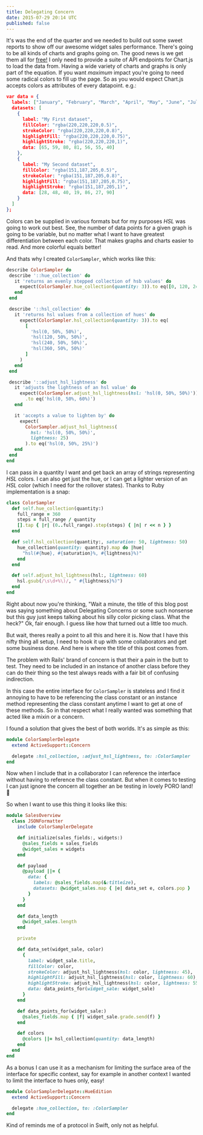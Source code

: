 ```yaml
---
title: Delegating Concern
date: 2015-07-29 20:14 UTC
published: false
---
```



It's was the end of the quarter and we needed to build out some sweet reports to show off our awesome widget sales performance. There's going to be all kinds of charts and graphs going on. The good news is we get them all for [free!](http://www.chartjs.org/) I only need to provide a suite of API endpoints for Chart.js to load the data from. Having a wide variety of charts and graphs is only part of the equation. If you want *maximum* impact you're going to need some radical colors to fill up the page. So as you would expect Chart.js accepts colors as attributes of every datapoint. e.g.:

```json
var data = {
  labels: ["January", "February", "March", "April", "May", "June", "July"],
  datasets: [
    {
      label: "My First dataset",
      fillColor: "rgba(220,220,220,0.5)",
      strokeColor: "rgba(220,220,220,0.8)",
      highlightFill: "rgba(220,220,220,0.75)",
      highlightStroke: "rgba(220,220,220,1)",
      data: [65, 59, 80, 81, 56, 55, 40]
    },
    {
      label: "My Second dataset",
      fillColor: "rgba(151,187,205,0.5)",
      strokeColor: "rgba(151,187,205,0.8)",
      highlightFill: "rgba(151,187,205,0.75)",
      highlightStroke: "rgba(151,187,205,1)",
      data: [28, 48, 40, 19, 86, 27, 90]
    }
  ]
};
```

Colors can be supplied in various formats but for my purposes _HSL_ was going to work out best. See, the number of data points for a given graph is going to be variable, but no matter what I want to have greatest differentiation between each color. That makes graphs and charts easier to read. And more colorful equals better!

 And thats why I created `ColorSampler`, which works like this:

 ```ruby
 describe ColorSampler do
  describe '::hue_collection' do
    it 'returns an evenly stepped collection of hsb values' do
      expect(ColorSampler.hue_collection(quantity: 3)).to eq([0, 120, 240, 360])
    end
  end

  describe '::hsl_collection' do
    it 'returns hsl values from a collection of hues' do
      expect(ColorSampler.hsl_collection(quantity: 3)).to eq(
        [
          'hsl(0, 50%, 50%)',
          'hsl(120, 50%, 50%)',
          'hsl(240, 50%, 50%)',
          'hsl(360, 50%, 50%)'
        ]
      )
    end
  end

  describe '::adjust_hsl_lightness' do
    it 'adjusts the lightness of an hsl value' do
      expect(ColorSampler.adjust_hsl_lightness(hsl: 'hsl(0, 50%, 50%)'))
        .to eq('hsl(0, 50%, 60%)')
    end

    it 'accepts a value to lighten by' do
      expect(
        ColorSampler.adjust_hsl_lightness(
          hsl: 'hsl(0, 50%, 50%)',
          lightness: 25)
        ).to eq('hsl(0, 50%, 25%)')
    end
  end
end
 ```

 I can pass in a quantity I want and get back an array of strings representing _HSL_ colors. I can also get just the hue, or I can get a lighter version of an _HSL_ color (which I need for the rollover states). Thanks to Ruby implementation is a snap:

```ruby
class ColorSampler
  def self.hue_collection(quantity:)
    full_range = 360
    steps = full_range / quantity
    [].tap { |r| (0..full_range).step(steps) { |n| r << n } }
  end

  def self.hsl_collection(quantity:, saturation: 50, lightness: 50)
    hue_collection(quantity: quantity).map do |hue|
      "hsl(#{hue}, #{saturation}%, #{lightness}%)"
    end
  end

  def self.adjust_hsl_lightness(hsl:, lightness: 60)
    hsl.gsub(/\s\d+%\)/, " #{lightness}%)")
  end
end
```

Right about now you're thinking, "Wait a minute, the title of this blog post was saying something about Delegating Concerns or some such nonsense but this guy just keeps talking about his silly color picking class. What the heck?" Ok, fair enough. I guess like how that turned out a little too much.

But wait, theres really a point to all this and here it is. Now that I have this nifty thing all setup, I need to hook it up with some collaborators and get some business done. And here is where the title of this post comes from.

The problem with Rails' brand of concern is that their a pain in the butt to test. They need to be included in an instance of another class before they can do their thing so the test always reads with a fair bit of confusing indirection.

In this case the entire interface for `ColorSampler` is stateless and I find it annoying to have to be referencing the class constant or an instance method representing the class constant anytime I want to get at one of these methods. So in that respect what I really wanted was something that acted like a mixin or a concern.

I found a solution that gives the best of both worlds. It's as simple as this:

```ruby
module ColorSamplerDelegate
  extend ActiveSupport::Concern

  delegate :hsl_collection, :adjust_hsl_lightness, to: :ColorSampler
end
```

Now when I include that in a collaborator I can reference the interface without having to reference the class constant. But when it comes to testing I can just ignore the concern all together an be testing in lovely PORO land! :dancer:

So when I want to use this thing it looks like this:

```ruby
module SalesOverview
  class JSONFormatter
    include ColorSamplerDelegate

    def initialize(sales_fields:, widgets:)
      @sales_fields = sales_fields
      @widget_sales = widgets
    end

    def payload
      @payload ||= {
        data: {
          labels: @sales_fields.map(&:titleize),
          datasets: @widget_sales.map { |e| data_set e, colors.pop }
        }
      }
    end

    def data_length
      @widget_sales.length
    end

    private

    def data_set(widget_sale, color)
      {
        label: widget_sale.title,
        fillColor: color,
        strokeColor: adjust_hsl_lightness(hsl: color, lightness: 45),
        highlightFill: adjust_hsl_lightness(hsl: color, lightness: 60),
        highlightStroke: adjust_hsl_lightness(hsl: color, lightness: 55),
        data: data_points_for(widget_sale: widget_sale)
      }
    end

    def data_points_for(widget_sale:)
      @sales_fields.map { |f| widget_sale.grade.send(f) }
    end

    def colors
      @colors ||= hsl_collection(quantity: data_length)
    end
  end
end
```

As a bonus I can use it as a mechanism for limiting the surface area of the interface for specific context, say for example in another context I wanted to limit the interface to hues only, easy!

```ruby
module ColorSamplerDelegate::HueEdition
  extend ActiveSupport::Concern

  delegate :hue_collection, to: :ColorSampler
end
```

Kind of reminds me of a protocol in Swift, only not as helpful.
